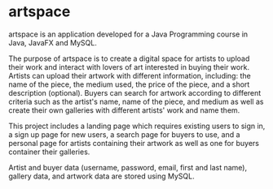 # artspace

artspace is an application developed for a Java Programming course in Java, JavaFX and MySQL.

The purpose of artspace is to create a digital space for artists to upload their work and interact with lovers of art interested in buying their work. Artists can upload their artwork with different information, including: the name of the piece, the medium used, the price of the piece, and a short description (optional). Buyers can search for artwork according to different criteria such as the artist's name, name of the piece, and medium as well as create their own galleries with different artists' work and name them. 

This project includes a landing page which requires existing users to sign in, a sign up page for new users, a search page for buyers to use, and a personal page for artists containing their artwork as well as one for buyers container their galleries. 

Artist and buyer data (username, password, email, first and last name), gallery data, and artwork data are stored using MySQL. 
